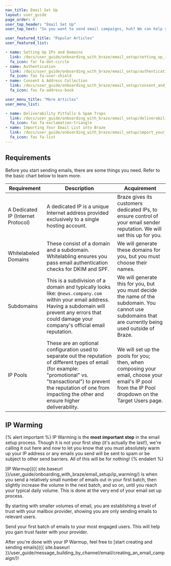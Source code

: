 ```yaml
---
nav_title: Email Set Up
layout: user_guide
page_order: 4
user_top_header: "Email Set Up"
user_top_text: "So you want to send email campaigns, huh? We can help you with that! Either follow our guide below or check out our [LAB course on deliverability](https://lab.braze.com/email-onboarding-for-pro-and-enterprise-achieving-high-deliverability)."

user_featured_title: "Popular Articles"
user_featured_list:

- name: Setting Up IPs and Domains
  link: /docs/user_guide/onboarding_with_braze/email_setup/setting_up_ips_and_domains/
  fa_icon: far fa-dot-circle
- name: Authentication
  link: /docs/user_guide/onboarding_with_braze/email_setup/authentication/
  fa_icon: fas fa-user-shield
- name: Consent & Address Collection
  link: /docs/user_guide/onboarding_with_braze/email_setup/consent_and_address_collection/
  fa_icon: fas fa-address-book

user_menu_title: "More Articles"
user_menu_list:

- name: Deliverability Pitfalls & Spam Traps
  link: /docs/user_guide/onboarding_with_braze/email_setup/deliverability_pitfalls_and_spam_traps/
  fa_icon: fas fa-exclamation-triangle
- name: Importing Your Email List into Braze
  link: /docs/user_guide/onboarding_with_braze/email_setup/import_your_email_list/
  fa_icon: fas fa-list
---
```


## Requirements

Before you start sending emails, there are some things you need. Refer to the basic chart below to learn more.

|Requirement | Description | Acquirement |
|---|---|---|
| A Dedicated IP (Internet Protocol)| A dedicated IP is a unique Internet address provided exclusively to a single hosting account. | Braze gives its customers dedicated IPs, to ensure control of your email sender reputation. We will set this up for you.|
| Whitelabeled Domains | These consist of a domain and a subdomain. Whitelabling ensures you pass email authentication checks for DKIM and SPF. | We will generate these domains for you, but you must choose their names. |
|Subdomains | This is a subdivision of a domain and typically looks like: `@news.company.com` within your email address. Having a subdomain will prevent any errors that could damage your company's official email reputation. | We will generate this for you, but you must decide the name of the subdomain. You cannot use subdomains that are currently being used outside of Braze. |
|IP Pools | These are an optional configuration used to separate out the reputation of different types of email (for example: "promotional" vs. "transactional") to prevent the reputation of one from impacting the other and ensure higher deliverability. | We will set up the pools for you; then, when composing your email, choose your email's IP pool from the IP Pool dropdown on the Target Users page.|

## IP Warming

{% alert important %}
IP Warming is the __most important step__ in the email setup process. Though it is not your first step (it's actually the last!), we're calling it out here and now to let you know that you must absolutely warm up your IP address or any emails you send will be sent to spam or be subject to other send barriers. All of this will be for nothing!
{% endalert %}

[IP Warmup]({{ site.baseurl }}/user_guide/onboarding_with_braze/email_setup/ip_warming/) is when you send a relatively small number of emails out in your first batch, then slightly increase the volume in the next batch, and so on, until you reach your typical daily volume. This is done at the very end of your email set up process.

By starting with smaller volumes of email, you are establishing a level of trust with your mailbox provider, showing you are only sending emails to relevant users.

Send your first batch of emails to your most engaged users. This will help you gain trust faster with your provider.

After you're done with your IP Warmup, feel free to [start creating and sending emails]({{ site.baseurl }}/user_guide/message_building_by_channel/email/creating_an_email_campaign/)!
